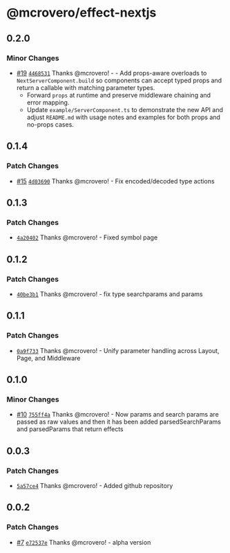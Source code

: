 # @mcrovero/effect-nextjs

## 0.2.0

### Minor Changes

- [#19](https://github.com/mcrovero/effect-nextjs/pull/19) [`4468531`](https://github.com/mcrovero/effect-nextjs/commit/4468531eeb5aeaea403d400bed0ac6f09b492b84) Thanks @mcrovero! - - Add props-aware overloads to `NextServerComponent.build` so components can accept typed props and return a callable with matching parameter types.
  - Forward `props` at runtime and preserve middleware chaining and error mapping.
  - Update `example/ServerComponent.ts` to demonstrate the new API and adjust `README.md` with usage notes and examples for both props and no-props cases.

## 0.1.4

### Patch Changes

- [#15](https://github.com/mcrovero/effect-nextjs/pull/15) [`4d03690`](https://github.com/mcrovero/effect-nextjs/commit/4d03690e6a9918f15c7633cbde6c1d2548f84ed4) Thanks @mcrovero! - Fix encoded/decoded type actions

## 0.1.3

### Patch Changes

- [`4a20402`](https://github.com/mcrovero/effect-nextjs/commit/4a20402088c3ca6cb44119f68bb07599f91a288d) Thanks @mcrovero! - Fixed symbol page

## 0.1.2

### Patch Changes

- [`40be3b1`](https://github.com/mcrovero/effect-nextjs/commit/40be3b1edc6e0d621485c3efae6b4932024fefef) Thanks @mcrovero! - fix type searchparams and params

## 0.1.1

### Patch Changes

- [`0a9f733`](https://github.com/mcrovero/effect-nextjs/commit/0a9f73343003f3f725a3c922b2bf3aceb165bb1f) Thanks @mcrovero! - Unify parameter handling across Layout, Page, and Middleware

## 0.1.0

### Minor Changes

- [#10](https://github.com/mcrovero/effect-nextjs/pull/10) [`755ff4a`](https://github.com/mcrovero/effect-nextjs/commit/755ff4a73f1f5e44cf20ffd3802aee976ad60522) Thanks @mcrovero! - Now params and search params are passed as raw values and then it has been added parsedSearchParams and parsedParams that return effects

## 0.0.3

### Patch Changes

- [`5a57ce4`](https://github.com/mcrovero/effect-nextjs/commit/5a57ce431f6abc6854428ebc6b5c6757f6fc65c5) Thanks @mcrovero! - Added github repository

## 0.0.2

### Patch Changes

- [#7](https://github.com/mcrovero/effect-nextjs/pull/7) [`e72537e`](https://github.com/mcrovero/effect-nextjs/commit/e72537e0e2e3d0ebc0ebf61055aa3c703612a5dc) Thanks @mcrovero! - alpha version
